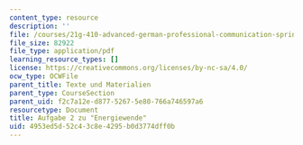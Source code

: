 ```yaml
---
content_type: resource
description: ''
file: /courses/21g-410-advanced-german-professional-communication-spring-2017/4953ed5d52c43c8e4295b0d3774dff0b_21G_410s17_W10_M27.pdf
file_size: 82922
file_type: application/pdf
learning_resource_types: []
license: https://creativecommons.org/licenses/by-nc-sa/4.0/
ocw_type: OCWFile
parent_title: Texte und Materialien
parent_type: CourseSection
parent_uid: f2c7a12e-d877-5267-5e80-766a746597a6
resourcetype: Document
title: Aufgabe 2 zu "Energiewende"
uid: 4953ed5d-52c4-3c8e-4295-b0d3774dff0b
---
```


